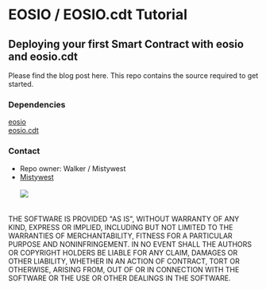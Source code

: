 # EOSIO / EOSIO.cdt Tutorial #

## Deploying your first Smart Contract with eosio and eosio.cdt
Please find the blog post here. This repo contains the source required to get started.

### Dependencies ###
[eosio](https://github.com/EOSIO/eos)<br>
[eosio.cdt](https://github.com/EOSIO/eosio.cdt)

### Contact ###

* Repo owner: Walker / Mistywest
* [Mistywest](https://mistywest.com/)
<br><br>
![](https://mistywest.com/wp-content/uploads/2015/11/logo_sticky.png)
<br>
THE SOFTWARE IS PROVIDED "AS IS", WITHOUT WARRANTY OF ANY KIND, EXPRESS OR IMPLIED, INCLUDING BUT NOT LIMITED TO THE WARRANTIES OF MERCHANTABILITY, FITNESS FOR A PARTICULAR PURPOSE AND NONINFRINGEMENT. IN NO EVENT SHALL THE AUTHORS OR COPYRIGHT HOLDERS BE LIABLE FOR ANY CLAIM, DAMAGES OR OTHER LIABILITY, WHETHER IN AN ACTION OF CONTRACT, TORT OR OTHERWISE, ARISING FROM, OUT OF OR IN CONNECTION WITH THE SOFTWARE OR THE USE OR OTHER DEALINGS IN THE SOFTWARE.
